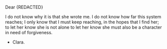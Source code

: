 
Dear {REDACTED}

I do not know why it is that she wrote me.
I do not know how far this system reaches; 
I only know that I must keep reaching, in the hopes that I find her; 
to let her know she is not alone
to let her know she must also be a character 
in need of forgiveness. 


- Clara. 